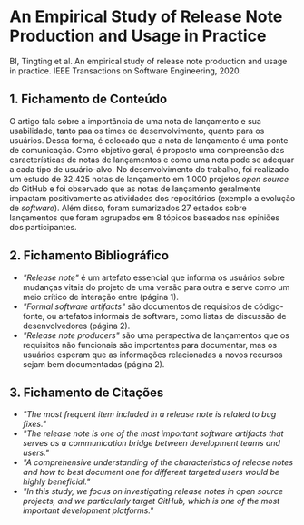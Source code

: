 # An Empirical Study of Release Note Production and Usage in Practice

BI, Tingting et al. An empirical study of release note production and usage in practice. IEEE Transactions on Software Engineering, 2020.

## 1. Fichamento de Conteúdo

O artigo fala sobre a importância de uma nota de lançamento e sua usabilidade, tanto paa os times de desenvolvimento, quanto para os usuários. Dessa forma, é colocado que a nota de lançamento é uma ponte de comunicação. Como objetivo geral, é proposto uma compreensão das características de notas de lançamentos e como uma nota pode se adequar a cada tipo de usuário-alvo. No desenvolvimento do trabalho, foi realizado um estudo de 32.425 notas de lançamento em 1.000 projetos *open source* do GitHub e foi observado que as notas de lançamento geralmente impactam positivamente as atividades dos repositórios (exemplo a evolução de *software*). Além disso, foram sumarizados 27 estados sobre lançamentos que foram agrupados em 8 tópicos baseados nas opiniões dos participantes.    

## 2. Fichamento Bibliográfico

- _"Release note"_ é um artefato essencial que informa os usuários sobre mudanças vitais do projeto de uma versão para outra e serve como um meio crítico de interação entre (página 1).
- _"Formal software artifacts"_ são documentos de requisitos de código-fonte, ou artefatos informais de software, como listas de discussão de desenvolvedores (página 2). 
- _"Release note producers"_ são uma perspectiva de lançamentos que os requisitos não funcionais são importantes para documentar, mas os usuários esperam que as informações relacionadas a novos recursos sejam bem documentadas (página 2).

## 3. Fichamento de Citações

- _"The most frequent item included in a release note is related to bug fixes."_
- _"The release note is one of the most important software artifacts that serves as a communication bridge between development teams and users."_
- _"A comprehensive understanding of the characteristics of release notes and how to best document one for different targeted users would be highly beneficial."_
- _"In this study, we focus on investigating release notes in open source projects, and we particularly target GitHub, which is one of the most important development platforms."_